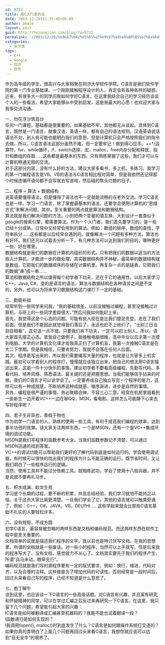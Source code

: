 ```yaml
---
id: 9722
title: 致C入门者的话
date: 2003-12-28T21:35:40+00:00
author: omale
layout: post
guid: http://hezongjian.com/blog/?p=9722
permalink: '/2003/12/28/%e8%87%b4c%e5%85%a5%e9%97%a8%e8%80%85%e7%9a%84%e8%af%9d-2/'
categories:
  - 未分类
tags:
  - C++
  - Google
  - 同济
  - 软件
---
```

作为高年级的学生，很高兴与大家相聚在同济大学软件学院。C语言是我们软件学院的第一门专业基础课。一个刚刚接触程序设计的人，肯定会有各种各样的疑惑。近来，有很多大一的同学问我如何学好C语言，在这里我结合自己的学习经历谈谈个人的一些看法，希望大家能够从中受到启发，这是我最大的心愿！也欢迎大家与我多交流沟通。

一、勿在浮沙筑高台  
任何一门课程，基础都是很重要的。如果基础不牢，其他都无从谈起。具体到C语言，既然是一门语言，就像汉语，英语一样，都有自己的语法规则。汉语英语说话语法不对，别人有可能也能明白我们的意思，但是计算机只会严格按照我们的指令去做。所以，C语言语法这部分虽然不难，但一定要牢记！做到得心应手。+=*/运算符，for、while循环，if、switch选择，宏，malloc、free内存分配和释放，指针和数组的存取……这些都是最基本的东西。只有熟练掌握了这些，我们才可以与计算机畅通无阻的交流。  
对于这部分内容，没有什么好的方法，建议大家多看书，多上机，多练习。我学习的第一门编程语言是VB。VB的语法与C语言相比相对简单，但是我依然还记得那个时候连循环语句都不会写就去写游戏，然后碰的焦头烂额的日子。

二、程序&nbsp;=&nbsp;算法&nbsp;+&nbsp;数据结构  
说英语要懂得语法，但是懂得了语法也不一定就能流畅的与老外交流。学习C语言也是一样。学习一门语言，除了掌握最基本的语法，还要学会使用计算机的“思维方式”来解决问题。其中，至关重要的两点就是算法和数据结构。  
算法就是我们解决问题的方法。小到把两个变量的值互换，大到设计一套类似于google的搜索引擎，都需要算法。作为一个入门者，我们首先要学习的，是一些已经十分成熟，日常中又经常会用到的算法。例如：数组的排序，数组的查找，字符串拆分……这些都是以后经常会遇到的。就像解决一个问题有多种方法，算法也有好坏。我们还可以试着去分析一下，有几种方法可以达到我们的目的，哪种更好一些，好在哪里。  
数据结构就是我们的数据在计算机内组织的形式。只有把我们的数据以适当的方法放入计算机，才能进一步的做处理。其实数据结构并不神秘，最简单的数据结构就是数组，它把我们的数据顺序的存储在计算机里。再复杂一点的是链表，它把我们的数据“串”成一串……  
算法和数据结构之所以值得每个初学者下功夫，还在于它的通用性，以后大家学习C++，Java,&nbsp;C#，变的是语言的语法，算法与数据结构在各种语言之间是不变的。另外，也可以为将来学习数据结构这门课打下一定的基础。

三、勤能补拙  
经常听到一些同学来问我，“我的基础很差，以前没接触过编程，甚至没接触过计算机，与班上的一些同学差距很大。”然后问我如何能赶上来。  
首先，我觉得这是个心态的问题。可能有些人现在是比我们捷足先登，走在了我们前面。但是我们不能因此就觉得我们落后了，永远也赶不上他们了。“士别三日当刮目相看”，这句话一点不错。只要我们肯下功夫，一定可以赶上别人。所以，请大家首先摆正心态。拿我自己做例子，我接触电脑很晚，高中毕业以后才第一次摸到电脑，大学的计算机文化课才给我真正扫了计算机盲，我第一次接触C语言是在大二下学期。但是我相信，只要肯努力，我就不会落在任何人后面。  
其次，程序是写出来的，所以我们需要编写大量的程序，也就是让大家多上机实践。最初可以学着别人的程序打，慢慢就应该独立出来，把自己的想法用C语言描述出来，这是一件十分快乐的事情。建议初学者不要看高级编程，先勤写代码、多看代码、培养风格、熟悉语法、最关键的还是把握思想。当我们能够信手拈来的时候，我们的C语言才可以说学会了。一定要养成自己独立写完一个程序的能力，这样可以有一种成就感。不断培养这种成就感，循序渐进，进步是自然的事情。  
另外，编程是很严谨的事情，务必聚精会神，不容三心二意。经常在机房里面看到一些新生一边开着VC++一边在聊QQ，MSN，看电影。这样怎么可能静下心来去写好程序呢？

四、君子生非异也，善假于物也  
作为初学一门语言的人，熟练的使用一些工具，有利于提高我们编程的效率，达到事半功倍的效果。请大家关注两样东西，一个是MSDN，还有一个是VC++集成环境的调试功能。  
MSDN是我们写程序的函数参考大全。当我们函数参数记不清楚，可以通过MSDN迅速的找到答案。  
VC++的调试功能可以帮助我们更好的了解代码到底是如何运行的。学会使用调试器，有时候可以很快的找出我们的程序为什么不能正确的运行。既节省时间，又让我们明白了一些程序运行的逻辑。  
当然，使用工具并不能过分依赖工具。就相练武功，学会了使用十八般兵器，并不是说就不要再扎马步。

五、积水成渊，蛟龙生焉  
学习是个长期的过程，要不断的积累，并且总结经验，我们学习就怕不能持之以恒。关于这点大家比我更清楚。一旦我们学会了它，其他的语言就可以触类旁通了，例如：C++，C#，JAVA，VB，DELPHI……这些学起来就会比那些C语言基础不扎实的人要轻松许多。

六、没有规矩，不成方圆  
初学C语言，最容易被忽略的两样东西是文档和编码规范。而这两样东西在软件工程中是至关重要的。  
文档简单的说就是描述我们程序的文字。我以前也是特讨厌写文档，在我的思想里，所谓的文档就是一些废话。对一些小的程序，当然可以上手就写，但是后来我的程序写大了，没有文档，感觉就力不从心了。文档其实要先于我们的程序产生，所谓“兵马未动，粮草先行”。  
编码规范就是我们写的源程序要有一定的版式要求，例如：换行，缩进，代码对齐，以及合理的注释。这样做是为了增加代码的可读性。否则经常是一段时间后，回过头来看自己写的程序，已经不知道是什么意思了。

七、庖丁解牛  
谈到这里，也应该谈一下C语言的一些高级话题。对C语言有兴趣，并且富有研究和怀疑精神的同学，可以在学过汇编之后反过来再研究一下C语言。在这里，我只留下几个问题，希望能引起大家的兴趣：  
lC语言是如何被翻译成汇编甚至机器码的？我能不能也试着翻译一段？  
l函数递归是如何实现的？  
l我调用fopen(),&nbsp;malloc()时到底发生了什么？C语言是如何跟操作系统打交道的？  
如果你真的弄明白了上面几个问题再回过头来看C语言，我想你就应该可以达到“目无全牛”的境界了。